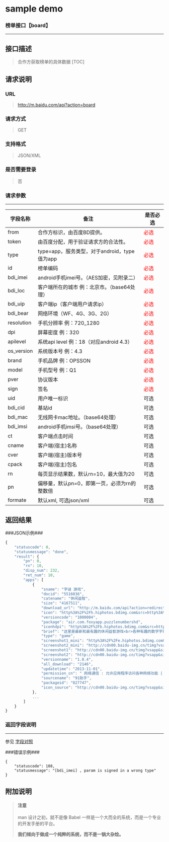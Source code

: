 # sample demo  #

### 榜单接口【board】 ###
------------

## 接口描述 ##
>合作方获取榜单的具体数据 [TOC]

## 请求说明 ##
### URL ###
> http://m.baidu.com/api?action=board

### 请求方式 ###
> GET

### 支持格式 ###
> JSON/XML

### 是否需要登录 ###
> 否

### 请求参数 ###
------------
|字段名称  | 备注  | 是否必选
| ------------ | ------------ | ------------ |
|from | 合作方标识，由百度BD提供。  | <span style='color:red'>必选</span>
| token | 由百度分配，用于验证请求方的合法性。 | <span style='color:red'>必选</span>
|  type |  type=app，服务类型，对于android，type值为app | <span style='color:red'>必选</span>
|  id  | 榜单编码  | <span style='color:red'>必选</span>
| bdi_imei  | android手机imei号。（AES加密，见附录二） | <span style='color:red'>必选</span>
| bdi_loc | 客户端所在的城市 例：北京市。（base64处理） | <span style='color:red'>必选</span>
| bdi_uip | 客户端ip（客户端用户请求ip） |  <span style='color:red'>必选</span>
| bdi_bear  | 网络环境（WF、4G、3G、2G）| <span style='color:red'>必选</span>
| resolution  | 手机分辨率 例：720_1280 |  <span style='color:red'>必选</span>
| dpi | 屏幕密度 例：320  | <span style='color:red'>必选</span>
| apilevel |  系统api level 例：18（对应android 4.3） | <span style='color:red'>必选</span>
| os_version  | 系统版本号 例：4.3 | <span style='color:red'>必选</span>
|brand|手机品牌 例：OPSSON|<span style='color:red'>必选</span>
|model|手机型号 例：Q1|<span style='color:red'>必选</span>
|pver|协议版本|<span style='color:red'>必选</span>
|sign|签名|<span style='color:red'>必选</span>
|uid|用户唯一标识|可选
|bdi_cid|基站id|可选
|bdi_mac|无线网卡mac地址。（base64处理）|可选
|bdi_imsi|android手机imsi号。（base64处理）|可选
|ct|客户端点击时间|可选
|cname|客户端(宿主)名称|可选
|cver|客户端(宿主)版本号|可选
|cpack|客户端(宿主)包名|可选
|rn|每页显示结果数，默认rn=10，最大值为20|可选
|pn|偏移量，默认pn=0，即第一页，必须为rn的整数倍|可选
|formate|默认xml, 可选json/xml|可选



## 返回结果 ##
###JSON示例###
```javascript
{
    "statuscode": 0,
    "statusmessage": "done",
    "result": {
        "pn": 0,
        "rn": 10,
        "disp_num": 232,
        "ret_num": 10,
        "apps": [
            {
                "sname": "字谜 游戏",
                "docid": "5516036",
                "catename": "休闲益智",
                "size": "4167511",
                "download_url": "http://m.baidu.com/api?action=redirect&token=jingyan&from=1014104s&type=app&dltype=new&tj=game_5516036_827747_%E5%AD%97%E8%B0%9C+%E6%B8%B8%E6%88%8F&blink=a213687474703a2f2f7265736765742e39312e636f6d2f536f66742f436f6e74726f6c6c65722e617368783f616374696f6e3d646f776e6c6f61642674706c3d312669643d3430333236373830f556&crversion=1",
                "icon": "http%3A%2F%2Fh.hiphotos.bdimg.com&src=http%3A%2F%2Fh.hiphotos.bdimg.com%2Fwisegame%2Fpic%2Fitem%2F3043fbf2b21193132729a0dc67380cd791238d70.jpg",
                "versioncode": "1000004",
                "package": "air.com.foxyapp.puzzlenumbershd",
                "iconhdpi": "http%3A%2F%2Fb.hiphotos.bdimg.com&src=http%3A%2F%2Fb.hiphotos.bdimg.com%2Fwisegame%2Fpic%2Fitem%2F15094b36acaf2edd0af316858f1001e939019358.jpg",
                "brief": "这里是最新和最有趣的休闲益智游戏<br>各种有趣的数字字符，让你欲罢不能<br>鲜艳的背景声音逼真的游戏图形<br>更现实的和彻底的经验！<br>流畅的游戏感受<br>这将考验你的反应能力<br>如果你喜欢它，它下载",
                "type": "game",
                "screenshot1_mini": "http%3A%2F%2Fe.hiphotos.bdimg.com&src=http%3A%2F%2Fe.hiphotos.bdimg.com%2Fwisegame%2Fpic%2Fitem%2F4ddda3cc7cd98d10adbe535d233fb80e7bec9070.jpg",
                "screenshot2_mini": "http://cdn00.baidu-img.cn/timg?vsapp&size=b800_800&quality=100&imgtype=3&er&sec=0&di=11d93685bfd899d2cfaa6737471f1d5d&ref=http%3A%2F%2Fh.hiphotos.bdimg.com&src=http%3A%2F%2Fh.hiphotos.bdimg.com%2Fwisegame%2Fpic%2Fitem%2Fee1001e93901213f175911b056e736d12f2e9570.jpg",
                "screenshot1": "http://cdn00.baidu-img.cn/timg?vsapp&size=b800_800&quality=100&imgtype=3&er&sec=0&di=5bd5b5eac065fb7f7cba56322606ffd6&ref=http%3A%2F%2Fe.hiphotos.bdimg.com&src=http%3A%2F%2Fe.hiphotos.bdimg.com%2Fwisegame%2Fpic%2Fitem%2F4ddda3cc7cd98d10adbe535d233fb80e7bec9070.jpg",
                "screenshot2": "http://cdn00.baidu-img.cn/timg?vsapp&size=b800_800&quality=100&imgtype=3&er&sec=0&di=11d93685bfd899d2cfaa6737471f1d5d&ref=http%3A%2F%2Fh.hiphotos.bdimg.com&src=http%3A%2F%2Fh.hiphotos.bdimg.com%2Fwisegame%2Fpic%2Fitem%2Fee1001e93901213f175911b056e736d12f2e9570.jpg",
                "versionname": "1.0.4",
                "all_download": "2146",
                "updatetime": "2013-11-01",
                "permission_cn": " 网络通信 : 允许应用程序访问各种网络功能 | 手机通话 : 读取手机状态和身份 ",
                "sourcename": "91助手",
                "packageid": "827747",
                "icon_source": "http://cdn00.baidu-img.cn/timg?vsapp&size=b800_800&quality=100&imgtype=3&er&sec=0&di=041b73828facbf385e0c91b5f4322b9f&ref=http%3A%2F%2Fd.hiphotos.bdimg.com&src=http%3A%2F%2Fd.hiphotos.bdimg.com%2Fwisegame%2Fpic%2Fitem%2Fcfaf2edda3cc7cd926476bb53b01213fb80e9170.jpg"
            },
            ...
        ]
    }
}
```

### 返回字段说明 ###
----------
参见 [字段对照](http://baidu.com "字段对照")

###错误示例###
```
{
	"statuscode": 108,
	"statusmessage": "[bdi_imei] , param is signed in a wrong type"
}
```
## 附加说明 ##
<blockquote class="bs-callout bs-callout-warning">
    <h4>注意</h4>man 设计之初，就不是像 Babel 一样是一个大而全的系统，而是一个专业的开发手册的平台。
    <p><strong>我们倾向于做成一个纯粹的系统，而不是一锅大杂烩。</strong></p>
</blockquote>
